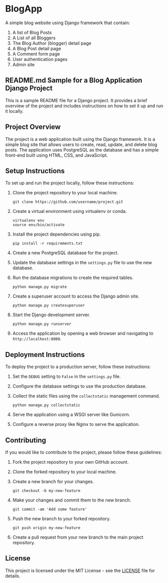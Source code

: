 BlogApp
====================================

A simple blog website using Django framework that contain:
1. A list of Blog Posts
2. A List of all Bloggers 
3. The Blog Author (blogger) detail page
4. A Blog Post detail page
5. A Comment form page
6. User authentication pages
7. Admin site	



README.md Sample for a Blog Application Django Project
-----------------

This is a sample README file for a Django project. It provides a brief overview of the project and includes instructions on how to set it up and run it locally.

Project Overview
-----------------

The project is a web application built using the Django framework. It is a simple blog site that allows users to create, read, update, and delete blog posts. The application uses PostgreSQL as the database and has a simple front-end built using HTML, CSS, and JavaScript.

Setup Instructions
------------------

To set up and run the project locally, follow these instructions:

1. Clone the project repository to your local machine.
   ```
   git clone https://github.com/username/project.git
   ```

2. Create a virtual environment using virtualenv or conda.
   ```
   virtualenv env
   source env/bin/activate
   ```

3. Install the project dependencies using pip.
   ```
   pip install -r requirements.txt
   ```

4. Create a new PostgreSQL database for the project.

5. Update the database settings in the `settings.py` file to use the new database.

6. Run the database migrations to create the required tables.
   ```
   python manage.py migrate
   ```

7. Create a superuser account to access the Django admin site.
   ```
   python manage.py createsuperuser
   ```

8. Start the Django development server.
   ```
   python manage.py runserver
   ```

9. Access the application by opening a web browser and navigating to `http://localhost:8000`.

Deployment Instructions
-----------------------

To deploy the project to a production server, follow these instructions:

1. Set the `DEBUG` setting to `False` in the `settings.py` file.

2. Configure the database settings to use the production database.

3. Collect the static files using the `collectstatic` management command.
   ```
   python manage.py collectstatic
   ```

4. Serve the application using a WSGI server like Gunicorn.

5. Configure a reverse proxy like Nginx to serve the application.

Contributing
------------

If you would like to contribute to the project, please follow these guidelines:

1. Fork the project repository to your own GitHub account.

2. Clone the forked repository to your local machine.

3. Create a new branch for your changes.
   ```
   git checkout -b my-new-feature
   ```

4. Make your changes and commit them to the new branch.
   ```
   git commit -am 'Add some feature'
   ```

5. Push the new branch to your forked repository.
   ```
   git push origin my-new-feature
   ```

6. Create a pull request from your new branch to the main project repository.

License
-------

This project is licensed under the MIT License - see the [LICENSE](https://github.com/Adejumok/BlogApp/blob/main/LICENSE) file for details.
